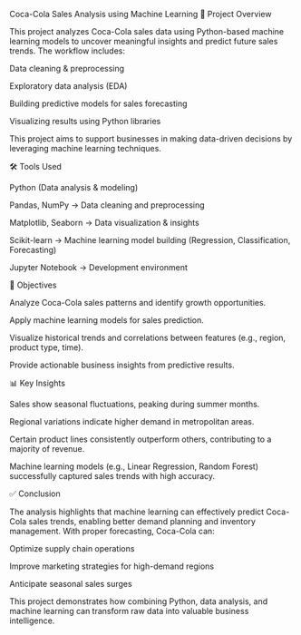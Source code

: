 Coca-Cola Sales Analysis using Machine Learning
📌 Project Overview

This project analyzes Coca-Cola sales data using Python-based machine learning models to uncover meaningful insights and predict future sales trends.
The workflow includes:

Data cleaning & preprocessing

Exploratory data analysis (EDA)

Building predictive models for sales forecasting

Visualizing results using Python libraries

This project aims to support businesses in making data-driven decisions by leveraging machine learning techniques.

🛠️ Tools Used

Python (Data analysis & modeling)

Pandas, NumPy → Data cleaning and preprocessing

Matplotlib, Seaborn → Data visualization & insights

Scikit-learn → Machine learning model building (Regression, Classification, Forecasting)

Jupyter Notebook → Development environment

🎯 Objectives

Analyze Coca-Cola sales patterns and identify growth opportunities.

Apply machine learning models for sales prediction.

Visualize historical trends and correlations between features (e.g., region, product type, time).

Provide actionable business insights from predictive results.

📊 Key Insights

Sales show seasonal fluctuations, peaking during summer months.

Regional variations indicate higher demand in metropolitan areas.

Certain product lines consistently outperform others, contributing to a majority of revenue.

Machine learning models (e.g., Linear Regression, Random Forest) successfully captured sales trends with high accuracy.

✅ Conclusion

The analysis highlights that machine learning can effectively predict Coca-Cola sales trends, enabling better demand planning and inventory management.
With proper forecasting, Coca-Cola can:

Optimize supply chain operations

Improve marketing strategies for high-demand regions

Anticipate seasonal sales surges

This project demonstrates how combining Python, data analysis, and machine learning can transform raw data into valuable business intelligence.

